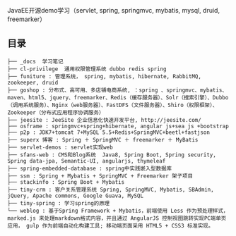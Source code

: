 JavaEE开源demo学习（servlet, spring, springmvc, mybatis, mysql, druid, freemarker）

## 目录

    ├── _docs  学习笔记
    ├── cl-privilege  通用权限管理系统 dubbo redis spring
    ├── funiture : 管理系统， spring, mybatis, hibernate, RabbitMQ, zookeeper, druid
    ├── goshop : 分布式、高可用、多店铺电商系统, ：spring 、springmvc、mybatis、maven、html5、jquery、freemarker、Redis（缓存服务器）、Solr（搜索引擎）、Dubbo（调用系统服务）、Nginx（web服务器）、FastDFS（文件服务器）、Shiro（权限框架）、Zookeeper（分布式应用程序协调服务）
    ├── jeesite : JeeSite 企业信息化快速开发平台, http://jeesite.com/
    ├── osframe : springmvc+spring+hibernate, angular js+sea js +bootstrap
    ├── p2p : JDK7+tomcat 7+MySQL 5.5+Redis+SpringMVC+beetl+fastjson
    ├── superx 博客 : Spring ＋ SpringMVC ＋ freemarker ＋ MyBatis 
    ├── servlet-demos : servlet实现web
    ├── sfans-web : CMS和Blog系统  Java8, Spring Boot, Spring security, Spring data-jpa, Semantic-UI, angularjs, thymeleaf
    ├── spring-embedded-database : spring中实践嵌入型数据库
    ├── ssm : Spring + Mybatis + SpringMVC + Freemarker 架子项目
    ├── stackinfo : Spring Boot + Mybatis
    ├── tiny-crm : 客户关系管理系统 Spring, SpringMVC, Mybatis, SBAdmin, jQuery, Apache commons, Google Guava, MySQL 
    ├── tiny-spring : 学习spring的原理
    └── weblog : 基于Spring Framework + Mybatis，前端使用 Less 作为预处理样式， marked.js 来处理markdown格式内容，并且通过 AngularJS 控制视图跳转实现PC端单页应用， gulp 作为前端自动化构建工具; 移动端页面采用 HTML5 + CSS3 标准实现。
